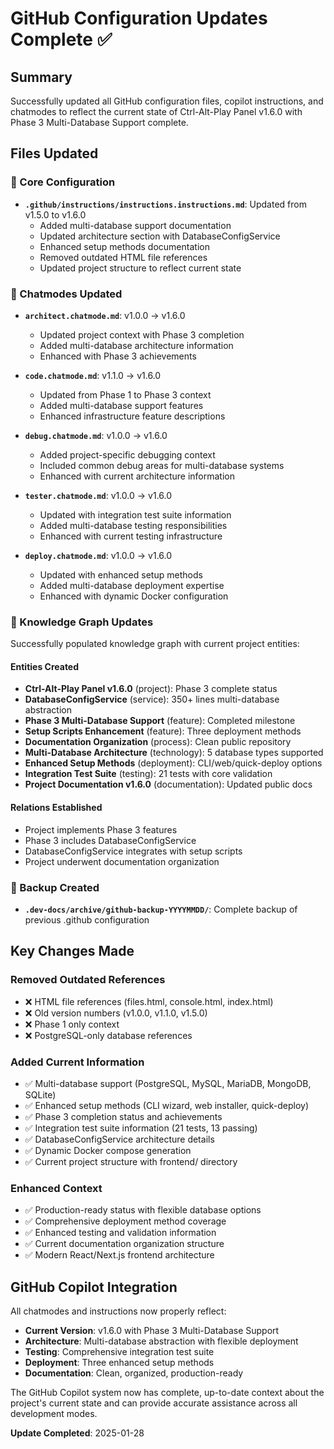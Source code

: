 # GitHub Configuration Updates Complete ✅

## Summary

Successfully updated all GitHub configuration files, copilot instructions, and chatmodes to reflect the current state of Ctrl-Alt-Play Panel v1.6.0 with Phase 3 Multi-Database Support complete.

## Files Updated

### 🔧 Core Configuration
- **`.github/instructions/instructions.instructions.md`**: Updated from v1.5.0 to v1.6.0
  - Added multi-database support documentation
  - Updated architecture section with DatabaseConfigService
  - Enhanced setup methods documentation
  - Removed outdated HTML file references
  - Updated project structure to reflect current state

### 🎯 Chatmodes Updated
- **`architect.chatmode.md`**: v1.0.0 → v1.6.0
  - Updated project context with Phase 3 completion
  - Added multi-database architecture information
  - Enhanced with Phase 3 achievements

- **`code.chatmode.md`**: v1.1.0 → v1.6.0
  - Updated from Phase 1 to Phase 3 context
  - Added multi-database support features
  - Enhanced infrastructure feature descriptions

- **`debug.chatmode.md`**: v1.0.0 → v1.6.0
  - Added project-specific debugging context
  - Included common debug areas for multi-database systems
  - Enhanced with current architecture information

- **`tester.chatmode.md`**: v1.0.0 → v1.6.0
  - Updated with integration test suite information
  - Added multi-database testing responsibilities
  - Enhanced with current testing infrastructure

- **`deploy.chatmode.md`**: v1.0.0 → v1.6.0
  - Updated with enhanced setup methods
  - Added multi-database deployment expertise
  - Enhanced with dynamic Docker configuration

### 🧠 Knowledge Graph Updates
Successfully populated knowledge graph with current project entities:

#### Entities Created
- **Ctrl-Alt-Play Panel v1.6.0** (project): Phase 3 complete status
- **DatabaseConfigService** (service): 350+ lines multi-database abstraction
- **Phase 3 Multi-Database Support** (feature): Completed milestone
- **Setup Scripts Enhancement** (feature): Three deployment methods
- **Documentation Organization** (process): Clean public repository
- **Multi-Database Architecture** (technology): 5 database types supported
- **Enhanced Setup Methods** (deployment): CLI/web/quick-deploy options
- **Integration Test Suite** (testing): 21 tests with core validation
- **Project Documentation v1.6.0** (documentation): Updated public docs

#### Relations Established
- Project implements Phase 3 features
- Phase 3 includes DatabaseConfigService
- DatabaseConfigService integrates with setup scripts
- Project underwent documentation organization

### 🔄 Backup Created
- **`.dev-docs/archive/github-backup-YYYYMMDD/`**: Complete backup of previous .github configuration

## Key Changes Made

### Removed Outdated References
- ❌ HTML file references (files.html, console.html, index.html)
- ❌ Old version numbers (v1.0.0, v1.1.0, v1.5.0)
- ❌ Phase 1 only context
- ❌ PostgreSQL-only database references

### Added Current Information
- ✅ Multi-database support (PostgreSQL, MySQL, MariaDB, MongoDB, SQLite)
- ✅ Enhanced setup methods (CLI wizard, web installer, quick-deploy)
- ✅ Phase 3 completion status and achievements
- ✅ Integration test suite information (21 tests, 13 passing)
- ✅ DatabaseConfigService architecture details
- ✅ Dynamic Docker compose generation
- ✅ Current project structure with frontend/ directory

### Enhanced Context
- ✅ Production-ready status with flexible database options
- ✅ Comprehensive deployment method coverage
- ✅ Enhanced testing and validation information
- ✅ Current documentation organization structure
- ✅ Modern React/Next.js frontend architecture

## GitHub Copilot Integration

All chatmodes and instructions now properly reflect:
- **Current Version**: v1.6.0 with Phase 3 Multi-Database Support
- **Architecture**: Multi-database abstraction with flexible deployment
- **Testing**: Comprehensive integration test suite
- **Deployment**: Three enhanced setup methods
- **Documentation**: Clean, organized, production-ready

The GitHub Copilot system now has complete, up-to-date context about the project's current state and can provide accurate assistance across all development modes.

**Update Completed**: 2025-01-28
